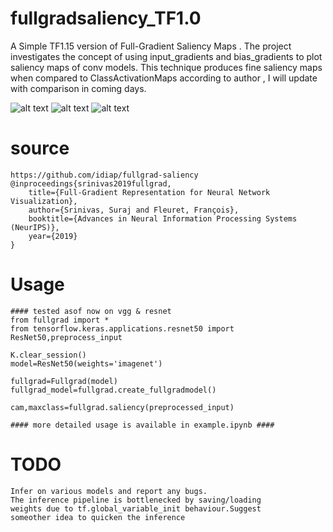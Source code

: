 # fullgradsaliency_TF1.0
A Simple TF1.15 version of Full-Gradient Saliency Maps . The project investigates the concept 
of using input_gradients and bias_gradients to plot saliency maps of conv models.
This technique produces fine saliency maps when compared to ClassActivationMaps according 
to author , I will update with comparison in coming days.

![alt text](https://github.com/vk1996/fullgradsaliency_TF1.0/blob/master/pngs/download.png)
![alt text](https://github.com/vk1996/fullgradsaliency_TF1.0/blob/master/pngs/download%20(2).png)
![alt text](https://github.com/vk1996/fullgradsaliency_TF1.0/blob/master/pngs/download%20(1).png)

# source 
```
https://github.com/idiap/fullgrad-saliency
@inproceedings{srinivas2019fullgrad,
    title={Full-Gradient Representation for Neural Network Visualization},
    author={Srinivas, Suraj and Fleuret, François},
    booktitle={Advances in Neural Information Processing Systems (NeurIPS)},
    year={2019}
}

````
# Usage

```
#### tested asof now on vgg & resnet
from fullgrad import *
from tensorflow.keras.applications.resnet50 import ResNet50,preprocess_input

K.clear_session()
model=ResNet50(weights='imagenet')

fullgrad=Fullgrad(model)
fullgrad_model=fullgrad.create_fullgradmodel()

cam,maxclass=fullgrad.saliency(preprocessed_input)

#### more detailed usage is available in example.ipynb ####

```
# TODO
```
Infer on various models and report any bugs.
The inference pipeline is bottlenecked by saving/loading 
weights due to tf.global_variable_init behaviour.Suggest 
someother idea to quicken the inference
```

